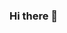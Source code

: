 ### Hi there 👋

<!-- - 🔭 I’m currently working on ...
- 🌱 I’m currently learning ...
- 👯 I’m looking to collaborate on ...
- 🤔 I’m looking for help with ...
- 💬 Ask me about ...
- 📫 How to reach me: ...
- 😄 Pronouns: ...
- ⚡ Fun fact: ...
-  -->



<!--   [![Anurag's github stats](https://github-readme-stats.vercel.app/api?username=honeykikiki)](https://github.com/anuraghazra/github-readme-stats)

 ![Anurag's GitHub stats](https://github-readme-stats.vercel.app/api?username=honeykikiki&show_icons=true&theme=radical)
 -->
